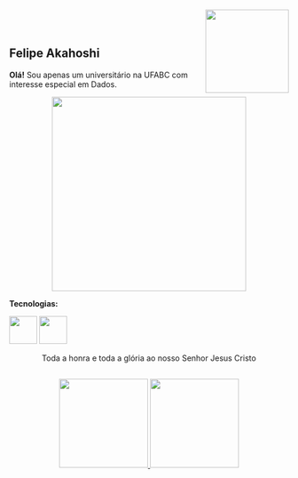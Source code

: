 
<img align="right" width="150px" style="margin-top:-20px" src="https://gifdb.com/images/high/rapid-hello-wave-from-pixelated-smiley-emoji-p3wabda1d095dk6i.webp">
</br>

## Felipe Akahoshi
          
**Olá!**
Sou apenas um universitário na UFABC com interesse especial em Dados.

<p align="center">
  <img src="https://super.abril.com.br/wp-content/uploads/2016/09/super_imggato_digitando_0.gif" width="350">
</p>



**Tecnologias:**

<img src="https://cdn.jsdelivr.net/gh/devicons/devicon@latest/icons/python/python-original-wordmark.svg" width="50" height="50"/> <img src="https://cdn.jsdelivr.net/gh/devicons/devicon@latest/icons/mysql/mysql-plain-wordmark.svg" width="50" height="50"/>

<p align="center">
          Toda a honra e toda a glória ao nosso Senhor Jesus Cristo
</p>
          
##
<p align="center">
          <a href="https://github.com/seu-usuário-aqui">
                    <img loading="lazy" height="160em" src="https://github-readme-stats.vercel.app/api?username=akahoshi-f&show_icons=true&theme=synthwave"&include_all_commits=true&count_private=true"/>
                    <img loading="lazy" height="160em" src="https://github-readme-stats.vercel.app/api/top-langs/?username=akahoshi-f&layout=compact&langs_count=7&theme=synthwave"/>
          </a>
</p>
